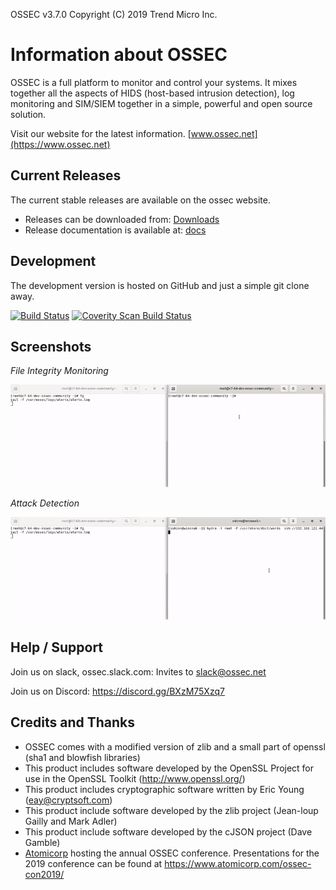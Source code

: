 OSSEC v3.7.0 Copyright (C) 2019 Trend Micro Inc.

# Information about OSSEC 

OSSEC is a full platform to monitor and control your systems. It mixes together 
all the aspects of HIDS (host-based intrusion detection), log monitoring and 
SIM/SIEM together in a simple, powerful and open source solution.

Visit our website for the latest information.  [www.ossec.net](https://www.ossec.net)



## Current Releases 

The current stable releases are available on the ossec website. 

* Releases can be downloaded from: [Downloads](https://www.ossec.net/downloads/)
* Release documentation is available at: [docs](https://www.ossec.net/docs/)

## Development ##

The development version is hosted on GitHub and just a simple git clone away. 

[![Build Status](https://travis-ci.org/ossec/ossec-hids.svg?branch=master)](https://travis-ci.org/ossec/ossec-hids)
[![Coverity Scan Build Status](https://scan.coverity.com/projects/1847/badge.svg)](https://scan.coverity.com/projects/1847)


## Screenshots ##

*File Integrity Monitoring*

![FIM](./doc/images/fim-test.gif)


*Attack Detection*

![SSH Brute Force](./doc/images/ssh-attack.gif)

## Help / Support ##

Join us on slack, ossec.slack.com: Invites to slack@ossec.net

Join us on Discord: https://discord.gg/BXzM75Xzq7

## Credits and Thanks ##

* OSSEC comes with a modified version of zlib and a small part 
  of openssl (sha1 and blowfish libraries)
* This product includes software developed by the OpenSSL Project
  for use in the OpenSSL Toolkit (http://www.openssl.org/)
* This product includes cryptographic software written by Eric 
  Young (eay@cryptsoft.com)
* This product include software developed by the zlib project 
  (Jean-loup Gailly and Mark Adler)
* This product include software developed by the cJSON project 
  (Dave Gamble)
* [Atomicorp](https://www.atomicorp.com) hosting the annual OSSEC conference. Presentations for the 2019 conference can be found at https://www.atomicorp.com/ossec-con2019/


